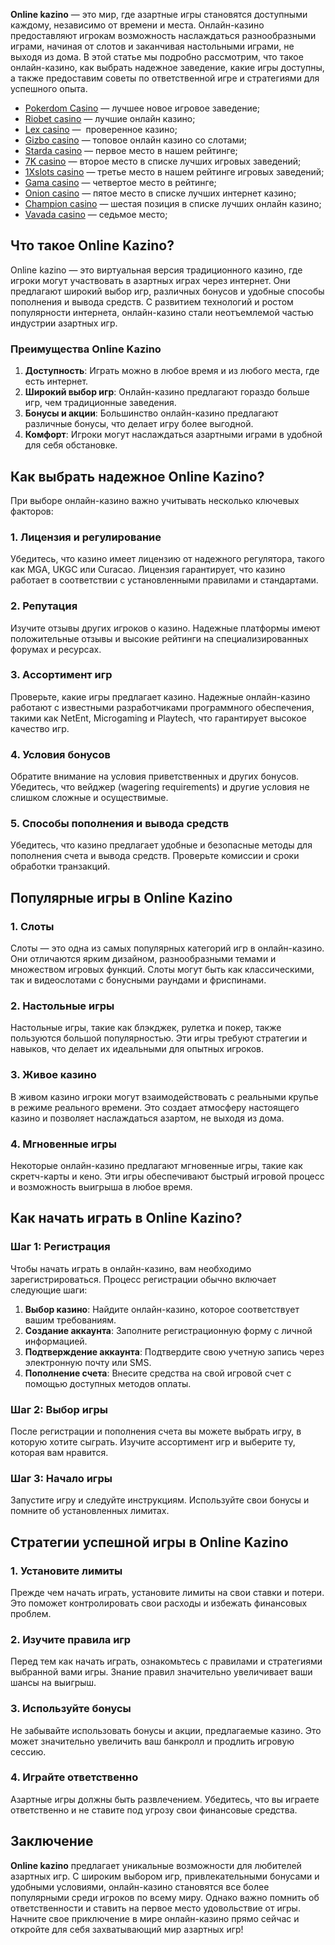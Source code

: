 **Online kazino** — это мир, где азартные игры становятся доступными каждому, независимо от времени и места. Онлайн-казино предоставляют игрокам возможность наслаждаться разнообразными играми, начиная от слотов и заканчивая настольными играми, не выходя из дома. В этой статье мы подробно рассмотрим, что такое онлайн-казино, как выбрать надежное заведение, какие игры доступны, а также предоставим советы по ответственной игре и стратегиями для успешного опыта.

* [Pokerdom Casino](https://brandplay.link/FwVc4f) — лучшее новое игровое заведение;
* [Riobet casino](https://brandplay.link/TnjsxFvH) — лучшие онлайн казино;
* [Lex casino](https://brandplay.link/VMqNXPFs) —  проверенное казино;
* [Gizbo casino](https://brandplay.link/rvzLrVLp) — топовое онлайн казино со слотами;
* [Starda casino](https://brandplay.link/HDcDrxLk) — первое место в нашем рейтинге;
* [7K casino](https://brandplay.link/dd46bNgD) — второе место в списке лучших игровых заведений;
* [1Xslots casino](https://brandplay.link/J2ZbqMPZ) — третье место в нашем рейтинге игровых заведений;
* [Gama casino](https://brandplay.link/RD52jZbL) — четвертое место в рейтинге;
* [Onion casino](https://brandplay.link/8LcS6Djb) — пятое место в списке лучших интернет казино;
* [Champion casino](https://temon-gter.cfd/go/9n8?p56190p303844p3509t17502) — шестая позиция в списке лучших онлайн казино;
* [Vavada casino](https://vavadapartner.pro/?promo=75590753-cc8b-4c4a-8d71-99b7a2293439-jud\&target=register) — седьмое место;

## Что такое Online Kazino?

Online kazino — это виртуальная версия традиционного казино, где игроки могут участвовать в азартных играх через интернет. Они предлагают широкий выбор игр, различных бонусов и удобные способы пополнения и вывода средств. С развитием технологий и ростом популярности интернета, онлайн-казино стали неотъемлемой частью индустрии азартных игр.

### Преимущества Online Kazino

1. **Доступность**: Играть можно в любое время и из любого места, где есть интернет.
2. **Широкий выбор игр**: Онлайн-казино предлагают гораздо больше игр, чем традиционные заведения.
3. **Бонусы и акции**: Большинство онлайн-казино предлагают различные бонусы, что делает игру более выгодной.
4. **Комфорт**: Игроки могут наслаждаться азартными играми в удобной для себя обстановке.

## Как выбрать надежное Online Kazino?

При выборе онлайн-казино важно учитывать несколько ключевых факторов:

### 1. Лицензия и регулирование

Убедитесь, что казино имеет лицензию от надежного регулятора, такого как MGA, UKGC или Curacao. Лицензия гарантирует, что казино работает в соответствии с установленными правилами и стандартами.

### 2. Репутация

Изучите отзывы других игроков о казино. Надежные платформы имеют положительные отзывы и высокие рейтинги на специализированных форумах и ресурсах.

### 3. Ассортимент игр

Проверьте, какие игры предлагает казино. Надежные онлайн-казино работают с известными разработчиками программного обеспечения, такими как NetEnt, Microgaming и Playtech, что гарантирует высокое качество игр.

### 4. Условия бонусов

Обратите внимание на условия приветственных и других бонусов. Убедитесь, что вейджер (wagering requirements) и другие условия не слишком сложные и осуществимые.

### 5. Способы пополнения и вывода средств

Убедитесь, что казино предлагает удобные и безопасные методы для пополнения счета и вывода средств. Проверьте комиссии и сроки обработки транзакций.

## Популярные игры в Online Kazino

### 1. Слоты

Слоты — это одна из самых популярных категорий игр в онлайн-казино. Они отличаются ярким дизайном, разнообразными темами и множеством игровых функций. Слоты могут быть как классическими, так и видеослотами с бонусными раундами и фриспинами.

### 2. Настольные игры

Настольные игры, такие как блэкджек, рулетка и покер, также пользуются большой популярностью. Эти игры требуют стратегии и навыков, что делает их идеальными для опытных игроков.

### 3. Живое казино

В живом казино игроки могут взаимодействовать с реальными крупье в режиме реального времени. Это создает атмосферу настоящего казино и позволяет наслаждаться азартом, не выходя из дома.

### 4. Мгновенные игры

Некоторые онлайн-казино предлагают мгновенные игры, такие как скретч-карты и кено. Эти игры обеспечивают быстрый игровой процесс и возможность выигрыша в любое время.

## Как начать играть в Online Kazino?

### Шаг 1: Регистрация

Чтобы начать играть в онлайн-казино, вам необходимо зарегистрироваться. Процесс регистрации обычно включает следующие шаги:

1. **Выбор казино**: Найдите онлайн-казино, которое соответствует вашим требованиям.
2. **Создание аккаунта**: Заполните регистрационную форму с личной информацией.
3. **Подтверждение аккаунта**: Подтвердите свою учетную запись через электронную почту или SMS.
4. **Пополнение счета**: Внесите средства на свой игровой счет с помощью доступных методов оплаты.

### Шаг 2: Выбор игры

После регистрации и пополнения счета вы можете выбрать игру, в которую хотите сыграть. Изучите ассортимент игр и выберите ту, которая вам нравится.

### Шаг 3: Начало игры

Запустите игру и следуйте инструкциям. Используйте свои бонусы и помните об установленных лимитах.

## Стратегии успешной игры в Online Kazino

### 1. Установите лимиты

Прежде чем начать играть, установите лимиты на свои ставки и потери. Это поможет контролировать свои расходы и избежать финансовых проблем.

### 2. Изучите правила игр

Перед тем как начать играть, ознакомьтесь с правилами и стратегиями выбранной вами игры. Знание правил значительно увеличивает ваши шансы на выигрыш.

### 3. Используйте бонусы

Не забывайте использовать бонусы и акции, предлагаемые казино. Это может значительно увеличить ваш банкролл и продлить игровую сессию.

### 4. Играйте ответственно

Азартные игры должны быть развлечением. Убедитесь, что вы играете ответственно и не ставите под угрозу свои финансовые средства.

## Заключение

**Online kazino** предлагает уникальные возможности для любителей азартных игр. С широким выбором игр, привлекательными бонусами и удобными условиями, онлайн-казино становятся все более популярными среди игроков по всему миру. Однако важно помнить об ответственности и ставить на первое место удовольствие от игры. Начните свое приключение в мире онлайн-казино прямо сейчас и откройте для себя захватывающий мир азартных игр!
